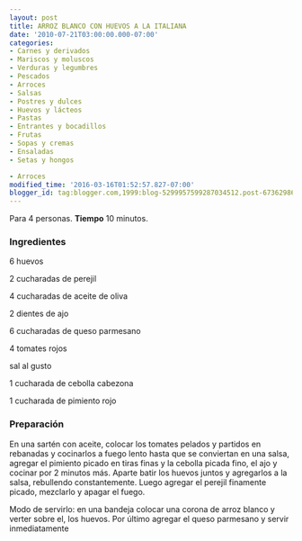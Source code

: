 ```yaml
---
layout: post
title: ARROZ BLANCO CON HUEVOS A LA ITALIANA
date: '2010-07-21T03:00:00.000-07:00'
categories:
- Carnes y derivados
- Mariscos y moluscos
- Verduras y legumbres
- Pescados
- Arroces
- Salsas
- Postres y dulces
- Huevos y lácteos
- Pastas
- Entrantes y bocadillos
- Frutas
- Sopas y cremas
- Ensaladas
- Setas y hongos

- Arroces
modified_time: '2016-03-16T01:52:57.827-07:00'
blogger_id: tag:blogger.com,1999:blog-5299957599287034512.post-6736298605403509805
---
```


Para 4 personas.
<b>Tiempo</b> 10 minutos.

<h3>Ingredientes</h3>

6 huevos

2 cucharadas de perejil

4 cucharadas de aceite de oliva

2 dientes de ajo

6 cucharadas de queso parmesano

4 tomates rojos

sal al gusto

1 cucharada de cebolla cabezona

1 cucharada de pimiento rojo

<h3>Preparación</h3>

En una sartén con aceite, colocar los tomates pelados y partidos en rebanadas y cocinarlos a fuego lento hasta que se conviertan en una salsa, agregar el pimiento picado en tiras finas y la cebolla picada fino, el ajo y cocinar por 2 minutos más. Aparte batir los huevos juntos y agregarlos a la salsa, rebullendo constantemente. Luego agregar el perejil finamente picado, mezclarlo y apagar el fuego.

Modo de servirlo: en una bandeja colocar una corona de arroz blanco y verter sobre el, los huevos. Por último agregar el queso parmesano y servir inmediatamente

